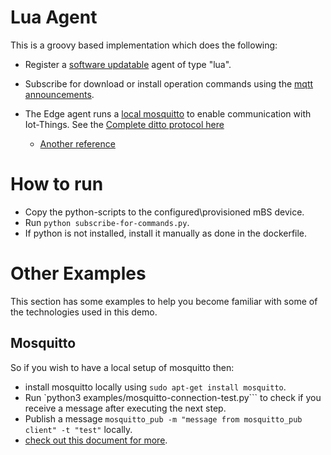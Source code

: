 # Lua Agent
This is a groovy based implementation which does the following:
- Register a [software updatable](https://vorto.eclipseprojects.io/#/details/org.eclipse.hawkbit.swupdatable:SoftwareUpdatable:2.0.0) agent of type "lua".
- Subscribe for download or install operation commands using the [mqtt announcements](https://docs.bosch-iot-suite.com/edge/index.html#109654.htm).

- The Edge agent runs a [local mosquitto](https://docs.bosch-iot-suite.com/edge/index.html#109654.htm) to enable communication with Iot-Things. See the [Complete ditto protocol here](https://www.eclipse.org/ditto/1.5/protocol-specification-things-create-or-modify.html)
    - [Another reference](https://wiki.bosch-si.com/display/MBSIOTSDK/Things+Protocol+Patterns#ThingsProtocolPatterns-Command.1)

# How to run
- Copy the python-scripts to the configured\provisioned mBS device.
- Run `python subscribe-for-commands.py`.
- If python is not installed, install it manually as done in the dockerfile.

# Other Examples
This section has some examples to help you become familiar with some of the technologies used in this demo.

## Mosquitto
 So if you wish to have a local setup of mosquitto then:
- install mosquitto locally using ```sudo apt-get install mosquitto```.
- Run `python3 examples/mosquitto-connection-test.py``` to check if you receive a message after executing the next step.
- Publish a message ```mosquitto_pub -m "message from mosquitto_pub client" -t "test"``` locally.
- [check out this document for more](https://www.vultr.com/docs/how-to-install-mosquitto-mqtt-broker-server-on-ubuntu-16-04).